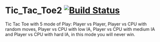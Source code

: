 # Tic_Tac_Toe2 [![Build Status](https://travis-ci.org/lelo451/Tic_Tac_Toe2.svg?branch=master)](https://github.com/lelo451/Tic_Tac_Toe2)
Tic Tac Toe with 5 mode of Play:
Player vs Player, Player vs CPU with random moves, Player vs CPU with low IA,
Player vs CPU with medium IA and Player vs CPU with hard IA, in this mode you will never win.
